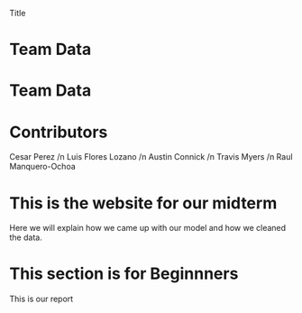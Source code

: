Title
# Team Data
<h1>
  Team Data
</h1>
  <body>
    <h1>Contributors</h1>
    <p>Cesar Perez /n
    Luis Flores Lozano /n
    Austin Connick /n
    Travis Myers /n
    Raul Manquero-Ochoa</p>
  <body>
    <h1>This is the website for our midterm</h1>
  </body>
  Here we will explain how we came up with our model and how we cleaned the data.
  <body>
    <h1>This section is for Beginnners</h1>
    <p>This is our report</p>
  </body>
